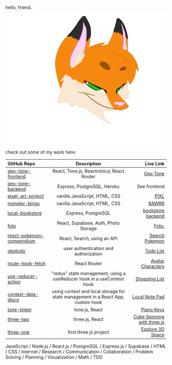 hello, friend.

<a href="https://www.deviantart.com/uta4774/art/Fox-Gif-First-Animation-626493129">
<img src="./foxy.gif" alt="foxy gif" max-width="200px" />
</a>

check out some of my work here:

| GitHub Repo      | Description | Live Link     |
| :---        |    :----:   |          ---: |
| [geo-tone-frontend](https://github.com/geo-tone/geo-tone-frontend) | React, Tone.js, Reactronica, React Router | [Geo Tone](https://geo-tone.netlify.app/) |
| [geo-tone-backend](https://github.com/geo-tone/geo-tone-backend) | Express, PostgreSQL, Heroku | See frontend |
| [pixel-art-project](https://github.com/PIXLAPP/pixel-art-project) | vanilla JavaScript, HTML, CSS |[PIXL](https://pixlapp.github.io/pixel-art-project/) |
| [monster-bingo](https://github.com/forestheims/monster-bingo) | vanilla JavaScript, HTML, CSS | [RAWRR](https://monster-bingo.netlify.app/)|
| [local-bookstore](https://github.com/forestheims/local-bookstore) | Express, PostgreSQL | [bookstore backend](https://local-bookstore-postgresql.herokuapp.com/) |
| [foto](https://github.com/photo-app-placeholder/Foto)| React, Supabase, Auth, Photo Storage | [Foto.](https://foto-app.netlify.app/) |
| [react-pokemon-compendium](https://github.com/forestheims/react-pokemon-compendium) | React, Search, using an API | [Search Pokemon](https://fh-react-pokemon-compendium.netlify.app/)|
| [obotodo](https://github.com/forestheims/obotodo) | user authentication and authorization | [Todo List](https://cranky-northcutt-118fad.netlify.app/) |
| [route-hook-fetch](https://github.com/forestheims/route-hook-fetch) | React Router | [Avatar Characters](https://route-hook-fetch.netlify.app/) |
| [use-reducer-action](https://github.com/forestheims/use-reducer-action) | "redux" state management, using a useReducer hook in a useContext hook | [Shopping List](https://quirky-lichterman-5a8f02.netlify.app/) |
| [context-data-disco](https://github.com/forestheims/context-data-disco) | using context and local storage for state management in a React App, custom hook | [Local Note Pad](https://context-data-disco.netlify.app/) |
| [tone-tinker](https://github.com/forestheims/tone-tinker) | tone.js, React | [Piano Keys](https://tone-tinker.netlify.app/synth) |
| [three-two](https://github.com/forestheims/three-two) | three.js, React | [Cube Spinning with three.js](https://three-two.netlify.app/) |
| [three-one](https://github.com/forestheims/three-one) | first three.js project | [Explore 3D Space](https://three-one.netlify.app/) |


JavaScript / Node.js / React.js / PostgreSQL / Express.js / Supabase / HTML / CSS / Internet / Research /
Communication / Collaboration / Problem Solving / Planning / Visualization / Math / TDD
